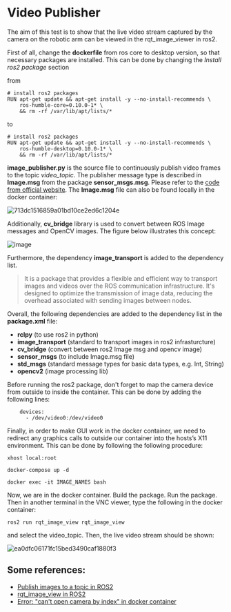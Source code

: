 # Video Publisher
The aim of this test is to show that the live video stream captured by the camera on the robotic arm can be viewed in the rqt_image_viewer in ros2.

First of all, change the **dockerfile** from ros core to desktop version, so that necessary packages are installed. This can be done by changing the *Install ros2 package* section 

from

```
# install ros2 packages
RUN apt-get update && apt-get install -y --no-install-recommends \
    ros-humble-core=0.10.0-1* \
    && rm -rf /var/lib/apt/lists/*
```

to

```
# install ros2 packages
RUN apt-get update && apt-get install -y --no-install-recommends \
    ros-humble-desktop=0.10.0-1* \
    && rm -rf /var/lib/apt/lists/*
```
**image_publisher.py** is the source file to continuously publish video frames to the topic *video_topic*. The publisher message type is described in **Image.msg** from the package **sensor_msgs.msg**. Please refer to the [code from official website](https://github.com/ros2/common_interfaces/blob/rolling/sensor_msgs/msg/Image.msg). The **Image.msg** file can also be found locally in the docker container:

![713dc1516859a01bd10ce2ed6c1204e](https://github.com/guyuxuan9/UROP_robotic_arm/assets/58468284/5333c233-1593-4e6f-93ae-d65c88a69c9c)

Additionally, **cv_bridge** library is used to convert between ROS Image messages and OpenCV images. The figure below illustrates this concept:

![image](https://github.com/guyuxuan9/UROP_robotic_arm/assets/58468284/7fe66b6c-1627-49dc-a716-f88f888e90c4)

Furthermore, the dependency **image_transport** is added to the dependency list. 

>It is a package that provides a flexible and efficient way to transport images and videos over the ROS communication infrastructure. It's designed to optimize the transmission of image data, reducing the overhead associated with sending images between nodes.     

Overall, the following dependencies are added to the dependency list in the **package.xml** file:
- **rclpy** (to use ros2 in python)
- **image_transport** (standard to transport images in ros2 infrasturcture)
- **cv_bridge** (convert between ros2 Image msg and opencv image)
- **sensor_msgs** (to include Image.msg file)
- **std_msgs** (standard message types for basic data types, e.g. Int, String)
- **opencv2** (image processing lib)

Before running the ros2 package, don't forget to map the camera device from outside to inside the container. This can be done by adding the following lines:

```
    devices:
      - /dev/video0:/dev/video0
```

Finally, in order to make GUI work in the docker container, we need to redirect any graphics calls to outside our container into the hosts’s X11 environment.  This can be done by following the following procedure:

```
xhost local:root
```

```
docker-compose up -d
```

```
docker exec -it IMAGE_NAMES bash
```

Now, we are in the docker container. Build the package. Run the package. Then in another terminal in the VNC viewer, type the following in the docker container:

```
ros2 run rqt_image_view rqt_image_view
```
and select the video_topic. Then, the live video stream should be shown:

![ea0dfc06171fc15bed3490caf1880f3](https://github.com/guyuxuan9/UROP_robotic_arm/assets/58468284/8853035a-1724-42f3-bde7-8ced0abdf552)


## Some references:
- [Publish images to a topic in ROS2](https://automaticaddison.comgetting-started-with-opencv-in-ros-2-foxy-fitzroy-python/) 
- [rqt_image_view in ROS2](https://husarion.com/tutorials/ros2-tutorials1-ros2-introduction/)
- [Error: "can't open camera by index" in docker container](https://gitlab.com/voxl-publicvoxl-docker-images/roskinetic-docker/-/issues/4)